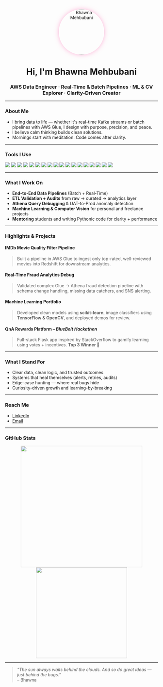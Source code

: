 <p align="center">
  <img src="bhawna_profile.png" width="150" style="border-radius: 50%; box-shadow: 0 0 15px rgba(255,105,180,0.5);" alt="Bhawna Mehbubani"/>
</p>

<h1 align="center">Hi, I'm Bhawna Mehbubani </h1>

<h3 align="center">AWS Data Engineer · Real-Time & Batch Pipelines · ML & CV Explorer · Clarity-Driven Creator</h3>

---

<p align="center">
  
###  About Me
  
- I bring data to life — whether it's real-time Kafka streams or batch pipelines with AWS Glue, I design with purpose, precision, and peace.
- I believe calm thinking builds clean solutions.  
- Mornings start with meditation. Code comes after clarity.
</p>


---





###  Tools I Use 

<p align="left">
  <!-- Cloud + Data -->
  <img src="https://img.shields.io/badge/AWS-232F3E?style=for-the-badge&logo=amazonaws&logoColor=white"/>
  <img src="https://img.shields.io/badge/AWS%20Glue-FF9900?style=for-the-badge&logo=awslambda&logoColor=white"/>
  <img src="https://img.shields.io/badge/Athena-4053D6?style=for-the-badge&logo=amazonaws&logoColor=white"/>
  <img src="https://img.shields.io/badge/S3-569A31?style=for-the-badge&logo=amazons3&logoColor=white"/>
  <img src="https://img.shields.io/badge/Kafka-231F20?style=for-the-badge&logo=apachekafka&logoColor=white"/>
  
  <!-- Processing -->
  <img src="https://img.shields.io/badge/PySpark-E25A1C?style=for-the-badge&logo=apachespark&logoColor=white"/>
  <img src="https://img.shields.io/badge/SQL-003B57?style=for-the-badge&logo=postgresql&logoColor=white"/>
  <img src="https://img.shields.io/badge/PostgreSQL-336791?style=for-the-badge&logo=postgresql&logoColor=white"/>

  <!-- Programming & Notebooks -->
  <img src="https://img.shields.io/badge/Python-3776AB?style=for-the-badge&logo=python&logoColor=white"/>
  <img src="https://img.shields.io/badge/Jupyter-F37626?style=for-the-badge&logo=jupyter&logoColor=white"/>
  <img src="https://img.shields.io/badge/Linux-FCC624?style=for-the-badge&logo=linux&logoColor=black"/>
  <img src="https://img.shields.io/badge/Git-F05032?style=for-the-badge&logo=git&logoColor=white"/>

  <!-- Machine Learning / CV -->
  <img src="https://img.shields.io/badge/scikit--learn-F7931E?style=for-the-badge&logo=scikitlearn&logoColor=white"/>
  <img src="https://img.shields.io/badge/TensorFlow-FF6F00?style=for-the-badge&logo=tensorflow&logoColor=white"/>
  <img src="https://img.shields.io/badge/Keras-D00000?style=for-the-badge&logo=keras&logoColor=white"/>
  <img src="https://img.shields.io/badge/OpenCV-5C3EE8?style=for-the-badge&logo=opencv&logoColor=white"/>
  <img src="https://img.shields.io/badge/Pandas-150458?style=for-the-badge&logo=pandas&logoColor=white"/>
  <img src="https://img.shields.io/badge/Numpy-013243?style=for-the-badge&logo=numpy&logoColor=white"/>
</p>

---

###  What I Work On

- **End-to-End Data Pipelines** (Batch + Real-Time)
- **ETL Validation + Audits** from raw → curated → analytics layer
- **Athena Query Debugging** & UAT-to-Prod anomaly detection
- **Machine Learning & Computer Vision** for personal and freelance projects
- **Mentoring** students and writing Pythonic code for clarity + performance

---

###  Highlights & Projects

#### IMDb Movie Quality Filter Pipeline  
> Built a pipeline in AWS Glue to ingest only top-rated, well-reviewed movies into Redshift for downstream analytics.

#### Real-Time Fraud Analytics Debug  
> Validated complex Glue → Athena fraud detection pipeline with schema change handling, missing data catchers, and SNS alerting.

#### Machine Learning Portfolio  
> Developed clean models using **scikit-learn**, image classifiers using **TensorFlow & OpenCV**, and deployed demos for review.

#### QnA Rewards Platform – *BlueBolt Hackathon*  
> Full-stack Flask app inspired by StackOverflow to gamify learning using votes + incentives. **Top 3 Winner 🥇**

---

###  What I Stand For

-  Clear data, clean logic, and trusted outcomes  
-  Systems that heal themselves (alerts, retries, audits)  
-  Edge-case hunting — where real bugs hide  
-  Curiosity-driven growth and learning-by-breaking

---

### Reach Me

- [LinkedIn](https://www.linkedin.com/in/bhawna-mehbubani/)
- [Email](bhawnamehbubani@gmail.com)

---

### GitHub Stats

<p align="center">
  <img src="https://github-readme-stats.vercel.app/api?username=BhawnaMehbubani&show_icons=true&theme=calm" width="400"/>
  <img src="https://github-readme-stats.vercel.app/api/top-langs/?username=BhawnaMehbubani&layout=compact&theme=calm" width="300"/>
</p>

---

> *“The sun always waits behind the clouds. And so do great ideas — just behind the bugs.”*  
> – Bhawna

